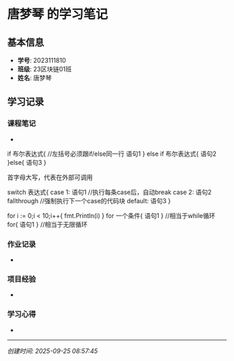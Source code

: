 # 唐梦琴 的学习笔记

## 基本信息
- **学号**: 2023111810
- **班级**: 23区块链01班
- **姓名**: 唐梦琴

## 学习记录

### 课程笔记
-
if 布尔表达式{      //左括号必须跟if/else同一行
    语句1
} else if 布尔表达式{
    语句2
}else{
    语句3
}

首字母大写，代表在外部可调用

switch 表达式{
    case 1:
        语句1       //执行每条case后，自动break
    case 2:
        语句2
        fallthrough //强制执行下一个case的代码块
    default:
        语句3
}

for i := 0;i < 10;i++{
    fmt.Println(i)
}
for 一个条件{
    语句1
}   //相当于while循环
for{
    语句1
}   //相当于无限循环


### 作业记录
- 

### 项目经验
- 

### 学习心得
- 

---
*创建时间: 2025-09-25 08:57:45*